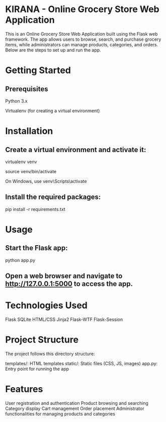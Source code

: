 # KIRANA - Online Grocery Store Web Application
This is an Online Grocery Store Web Application built using the Flask web framework. The app allows users to browse, search, and purchase grocery items, while administrators can manage products, categories, and orders. Below are the steps to set up and run the app.

# Getting Started
## Prerequisites
Python 3.x

Virtualenv (for creating a virtual environment)

# Installation
## Create a virtual environment and activate it:
virtualenv venv

source venv/bin/activate 

 On Windows, use venv\Scripts\activate

## Install the required packages:
pip install -r requirements.txt

# Usage
## Start the Flask app:
python app.py
## Open a web browser and navigate to http://127.0.0.1:5000 to access the app.

# Technologies Used
Flask
SQLite
HTML/CSS
Jinja2
Flask-WTF
Flask-Session

# Project Structure
The project follows this directory structure:

templates/: HTML templates
static/: Static files (CSS, JS, images)
app.py: Entry point for running the app

# Features
User registration and authentication
Product browsing and searching
Category display
Cart management
Order placement
Administrator functionalities for managing products and categories

